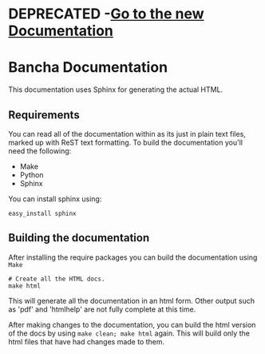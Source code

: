 DEPRECATED -[Go to the new Documentation](http://banchaproject.org/documentation.html)
=====================


Bancha Documentation
=====================

This documentation uses Sphinx for generating the actual HTML.

Requirements
------------

You can read all of the documentation within as its just in plain text files, marked up with ReST text formatting.  To build the documentation you'll need the following:

* Make
* Python
* Sphinx

You can install sphinx using:

	easy_install sphinx

Building the documentation
--------------------------

After installing the require packages you can build the documentation using `Make`

	# Create all the HTML docs.
	make html

This will generate all the documentation in an html form.  Other output such as 'pdf' and 'htmlhelp' are not fully complete at this time.

After making changes to the documentation, you can build the html version of the docs by using `make clean; make html` again.  This will build only the html files that have had changes made to them.

